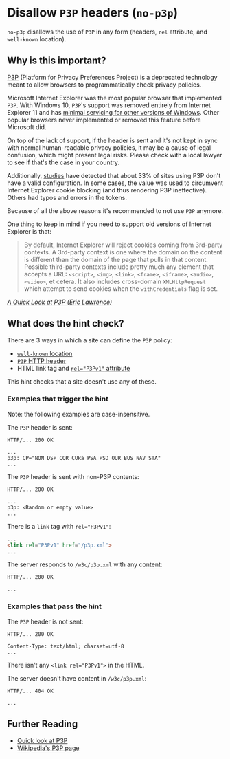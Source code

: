 # Disallow `P3P` headers (`no-p3p`)

`no-p3p` disallows the use of `P3P` in any form (headers, `rel`
attribute, and `well-known` location).

## Why is this important?

[P3P][p3p spec] (Platform for Privacy Preferences Project) is
a deprecated technology meant to allow browsers to programmatically
check privacy policies.

Microsoft Internet Explorer was the most popular browser that
implemented `P3P`. With Windows 10, `P3P`'s support was removed
entirely from Internet Explorer 11 and has [minimal servicing
for other versions of Windows][p3p not supported]. Other popular
browsers never implemented or removed this feature before Microsoft
did.

On top of the lack of support, if the header is sent and it's not
kept in sync with normal human-readable privacy policies, it may be
a cause of legal confusion, which might present legal risks. Please
check with a local lawyer to see if that's the case in your country.

Additionally, [studies][research] have detected that about 33% of
sites using P3P don't have a valid configuration. In some cases,
the value was used to circumvent Internet Explorer cookie blocking
(and thus rendering P3P ineffective). Others had typos and errors
in the tokens.

Because of all the above reasons it's recommended to not use `P3P`
anymore.

One thing to keep in mind if you need to support old versions of
Internet Explorer is that:

> By default, Internet Explorer will reject cookies coming from
3rd-party contexts. A 3rd-party context is one where the domain
on the content is different than the domain of the page that pulls
in that content. Possible third-party contexts include pretty much
any element that accepts a URL: `<script>`, `<img>`, `<link>`,
`<frame>`, `<iframe>`, `<audio>`, `<video>`, et cetera. It also
includes cross-domain `XMLHttpRequest` which attempt to send
cookies when the `withCredentials` flag is set.

*[A Quick Look at P3P (Eric Lawrence)][quick look]*

## What does the hint check?

There are 3 ways in which a site can define the `P3P` policy:

* [`well-known` location][well-known]
* [`P3P` HTTP header][p3p header]
* HTML link tag and [`rel="P3Pv1"` attribute][p3p link]

This hint checks that a site doesn't use any of these.

### Examples that **trigger** the hint

Note: the following examples are case-insensitive.

The `P3P` header is sent:

```text
HTTP/... 200 OK

...
p3p: CP="NON DSP COR CURa PSA PSD OUR BUS NAV STA"
...
```

The `P3P` header is sent with non-P3P contents:

```text
HTTP/... 200 OK

...
p3p: <Random or empty value>
...
```

There is a `link` tag with `rel="P3Pv1"`:

```html
...
<link rel="P3Pv1" href="/p3p.xml">
...
```

The server responds to `/w3c/p3p.xml` with any content:

```text
HTTP/... 200 OK

...
```

### Examples that **pass** the hint

The `P3P` header is not sent:

```text
HTTP/... 200 OK

Content-Type: text/html; charset=utf-8
...
```

There isn't any `<link rel="P3Pv1">` in the HTML.

The server doesn't have content in `/w3c/p3p.xml`:

```text
HTTP/... 404 OK

...
```

## Further Reading

* [Quick look at P3P][quick look]
* [Wikipedia's P3P page][wikipedia]

<!-- Link labels -->

[p3p header]: https://www.w3.org/TR/P3P11/#syntax_ext
[p3p link]: https://www.w3.org/TR/P3P11/#syntax_link
[p3p spec]: https://www.w3.org/TR/P3P11/
[p3p not supported]: https://msdn.microsoft.com/en-us/library/dn904497.aspx#Platform_for_Privacy_Preferences_1.0__P3P_1.0__removal
[quick look]: https://blogs.msdn.microsoft.com/ieinternals/2013/09/17/a-quick-look-at-p3p/
[research]: https://www.cylab.cmu.edu/_files/pdfs/tech_reports/CMUCyLab10014.pdf
[support]: https://en.wikipedia.org/wiki/P3P#User_agent_support
[well-known]: https://www.w3.org/TR/P3P11/#Well_Known_Location
[wikipedia]: https://en.wikipedia.org/wiki/P3P#User_agent_support
